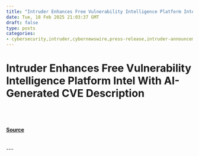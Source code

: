 ```yaml
---
title: "Intruder Enhances Free Vulnerability Intelligence Platform Intel With AI-Generated CVE Description"
date: Tue, 18 Feb 2025 21:03:37 GMT
draft: false
type: posts
categories: 
- cybersecurity,intruder,cybernewswire,press-release,intruder-announcement,cyber-threats,cyber-security-awareness,good-company
---
```

# Intruder Enhances Free Vulnerability Intelligence Platform Intel With AI-Generated CVE Description

<br/>

<br/>


#### [Source](https://hackernoon.com/intruder-enhances-free-vulnerability-intelligence-platform-intel-with-ai-generated-cve-description?source=rss)

<br/>
---
